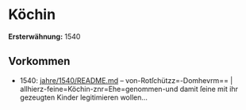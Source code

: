 # Köchin

**Ersterwähnung:** 1540

## Vorkommen
- 1540: [jahre/1540/README.md](../jahre/1540/README.md) – von-Rotſchützz=-Domhevrm== |
allhierz-feine=Köchin-znr=Ehe=genommen-und damit ſeine
mit ihr gezeugten Kinder legitimieren wollen...
